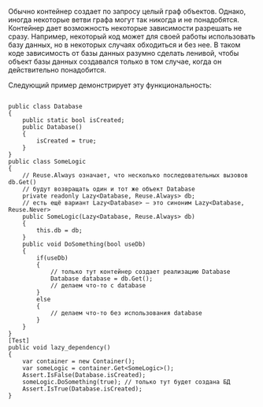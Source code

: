 Обычно контейнер создает по запросу целый граф объектов. Однако, иногда некоторые ветви графа могут так никогда и не понадобятся. Контейнер дает возможность некоторые зависимости разрешать не сразу. Например, некоторый код может для своей работы использовать базу данных, но в некоторых случаях обходиться и без нее. В таком коде зависимость от базы данных разумно сделать ленивой, чтобы объект базы данных создавался только в том случае, когда он действительно понадобится.

Следующий пример демонстрирует эту функциональность:
<a href='Hidden comment: [Lazy.Sample'></a>
```

public class Database
{
	public static bool isCreated;
	public Database()
	{
		isCreated = true;
	}
}
public class SomeLogic
{
	// Reuse.Always означает, что несколько последовательных вызовов db.Get()
	// будут возвращать один и тот же объект Database
	private readonly Lazy<Database, Reuse.Always> db;
	// есть ещё вариант Lazy<Database> — это синоним Lazy<Database, Reuse.Never>
	public SomeLogic(Lazy<Database, Reuse.Always> db)
	{
		this.db = db;
	}
	public void DoSomething(bool useDb)
	{
		if(useDb)
		{
			// только тут контейнер создает реализацию Database
			Database database = db.Get();
			// делаем что-то с database
		}
		else
		{
			// делаем что-то без использования database
		}
	}
}
[Test]
public void lazy_dependency()
{
	var container = new Container();
	var someLogic = container.Get<SomeLogic>();
	Assert.IsFalse(Database.isCreated);
	someLogic.DoSomething(true); // только тут будет создана БД
	Assert.IsTrue(Database.isCreated);
}
```
<a href='Hidden comment: '></a>